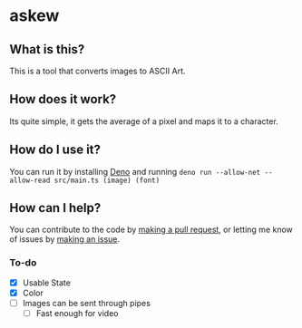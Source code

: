 # askew

## What is this?
This is a tool that converts images to ASCII Art.

## How does it work?
Its quite simple, it gets the average of a pixel and maps it to a character.

## How do I use it?
You can run it by installing [Deno](https://deno.land/) and running `deno run --allow-net --allow-read src/main.ts (image) (font)`

## How can I help?
You can contribute to the code by [making a pull request](https://github.com/pjalsGit/askew/issues?q=is%3Apr+is%3Aopen+sort%3Aupdated-desc), or letting me know of issues by [making an issue](https://github.com/pjalsGit/askew/issues?q=is%3Aissue+is%3Aopen+sort%3Aupdated-desc).

### To-do
  - [x] Usable State
  - [x] Color
  - [ ] Images can be sent through pipes
    - [ ] Fast enough for video